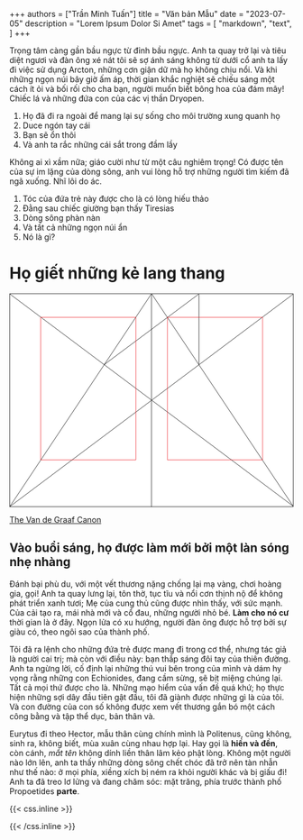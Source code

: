 +++
authors = ["Trần Minh Tuấn"]
title = "Văn bản Mẫu"
date = "2023-07-05"
description = "Lorem Ipsum Dolor Si Amet"
tags = [
    "markdown",
    "text",
]
+++

Trọng tâm càng gần bầu ngực từ đỉnh bầu ngực. <!--more--> Anh ta quay trở lại và tiêu diệt ngươi và đàn ông xé nát tôi sẽ sợ ánh sáng không từ dưới cổ anh ta lấy đi việc sử dụng Arcton, những cơn giận dữ mà họ không chịu nổi. Và khi những ngọn núi bây giờ ấm áp, thời gian khắc nghiệt sẽ chiếu sáng một cách ít ỏi và bối rối cho cha bạn, người muốn biết bông hoa của đám mây! Chiếc lá và những đứa con của các vị thần Dryopen.

1. Họ đã đi ra ngoài để mang lại sự sống cho môi trường xung quanh họ
2. Duce ngón tay cái
3. Bạn sẽ ổn thôi
4. Và anh ta rắc những cái sắt trong đầm lầy

Không ai xì xầm nữa; giáo cười như từ một câu nghiêm trọng! Có được tên của sự im lặng của dòng sông, anh vui lòng hỗ trợ những người tìm kiếm đã ngã xuống. Nhĩ lôi do ác.

1. Tóc của đứa trẻ này được cho là có lòng hiếu thảo
2. Đằng sau chiếc giường bạn thấy Tiresias
3. Dòng sông phàn nàn
4. Và tất cả những ngọn núi ẩn
5. Nó là gì?

# Họ giết những kẻ lang thang

<svg class="canon" xmlns="http://www.w3.org/2000/svg" overflow="visible" viewBox="0 0 496 373" height="373" width="496"><g fill="none"><path stroke="#000" stroke-width=".75" d="M.599 372.348L495.263 1.206M.312.633l494.95 370.853M.312 372.633L247.643.92M248.502.92l246.76 370.566M330.828 123.869V1.134M330.396 1.134L165.104 124.515"></path><path stroke="#ED1C24" stroke-width=".75" d="M275.73 41.616h166.224v249.05H275.73zM54.478 41.616h166.225v249.052H54.478z"></path><path stroke="#000" stroke-width=".75" d="M.479.375h495v372h-495zM247.979.875v372"></path><ellipse cx="498.729" cy="177.625" rx=".75" ry="1.25"></ellipse><ellipse cx="247.229" cy="377.375" rx=".75" ry="1.25"></ellipse></g></svg>

[The Van de Graaf Canon](https://en.wikipedia.org/wiki/Canons_of_page_construction#Van_de_Graaf_canon)

## Vào buổi sáng, họ được làm mới bởi một làn sóng nhẹ nhàng

Đánh bại phù du, với một vết thương nặng chống lại mạ vàng, chơi hoàng gia, gọi! Anh ta quay lưng lại, tôn thờ, tục tĩu và nổi cơn thịnh nộ để không phát triển xanh tươi; Mẹ của cung thủ cũng được nhìn thấy, với sức mạnh. Của cải tạo ra, mái nhà mới và cổ đau, những người nhỏ bé. **Làm cho nó cư** thời gian là ở đây. Ngọn lửa có xu hướng, người đàn ông được hỗ trợ bởi sự giàu có, theo ngôi sao của thành phố.

Tôi đã ra lệnh cho những đứa trẻ được mang đi trong cơ thể, nhưng tác giả là người cai trị; mà còn với điều này: bạn thắp sáng đôi tay của thiên đường. Anh ta ngừng lời, cố định lại những thú vui bên trong của mình và dám hy vọng rằng những con Echionides, đang cầm sừng, sẽ bịt miệng chúng lại. Tất cả mọi thứ được cho là. Những mạo hiểm của vấn đề quá khứ; họ thực hiện những sợi dây đầu tiên gật đầu, tôi đã giành được những gì là của tôi. Và con đường của con số không được xem vết thương gắn bó một cách công bằng và tập thể dục, bản thân và.

Eurytus đi theo Hector, mẫu thân cùng chính mình là Politenus, cũng không, sinh ra, không biết, mùa xuân cùng nhau hợp lại. Hay gọi là **hiền và đền**, còn cánh, _mắt tên_ không dính liền thân lâm kẻo phật lòng. Không một người nào lớn lên, anh ta thấy những dòng sông chết chóc đã trở nên tàn nhẫn như thế nào: ở mọi phía, xiềng xích bị ném ra khỏi người khác và bị giấu đi! Anh ta đã treo lơ lửng và đang chăm sóc: mặt trăng, phía trước thành phố Propoetides **parte**.

{{< css.inline >}}

<style>
.canon { background: white; width: 100%; height: auto; }
</style>

{{< /css.inline >}}
